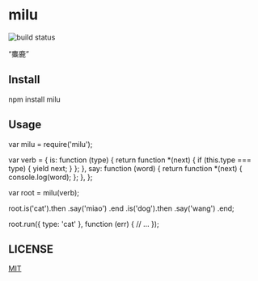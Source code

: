 # milu

![build status](https://travis-ci.org/tianmajs/milu.svg?branch=master)

“麋鹿”

## Install

  npm install milu

## Usage

  var milu = require('milu');

  var verb = {
    is: function (type) {
      return function *(next) {
        if (this.type === type) {
          yield next;
        }
      };
    },
    say: function (word) {
      return function *(next) {
        console.log(word);
      };
    },
  };

  var root = milu(verb);

  root.is('cat').then
      .say('miao')
      .end
    .is('dog').then
      .say('wang')
      .end;

  root.run({ type: 'cat' }, function (err) {
    // ...
  });

## LICENSE

[MIT](https://github.com/tianmajs/tianmajs.github.io/blob/master/LICENSE)
